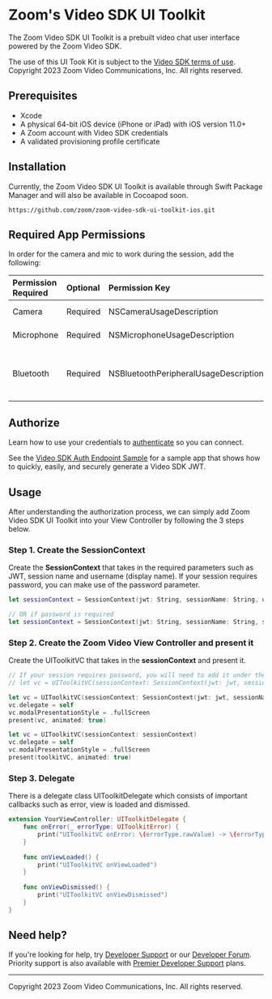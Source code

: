 # Zoom's Video SDK UI Toolkit

The Zoom Video SDK UI Toolkit is a prebuilt video chat user interface powered by the Zoom Video SDK.

The use of this UI Took Kit is subject to the [Video SDK terms of use](https://explore.zoom.us/en/video-sdk-terms/). Copyright 2023 Zoom Video Communications, Inc. All rights reserved.

## Prerequisites

- Xcode
- A physical 64-bit iOS device (iPhone or iPad) with iOS version 11.0+
- A Zoom account with Video SDK credentials
- A validated provisioning profile certificate

## Installation

Currently, the Zoom Video SDK UI Toolkit is available through Swift Package Manager and will also be available in Cocoapod soon.

```
https://github.com/zoom/zoom-video-sdk-ui-toolkit-ios.git
```

## Required App Permissions

In order for the camera and mic to work during the session, add the following:

| Permission Required | Optional | Permission Key | Description |
| :------------------ | :------- | :------------- | :---------- |
| Camera              | Required | NSCameraUsageDescription | Required for Video |
| Microphone          | Required | NSMicrophoneUsageDescription | Required for Audio |
| Bluetooth           | Required | NSBluetoothPeripheralUsageDescription | Required for Bluetooth audio devices |

## Authorize

Learn how to use your credentials to [authenticate](https://developers.zoom.us/docs/video-sdk/auth/#generate-a-video-sdk-jwt) so you can connect.

See the [Video SDK Auth Endpoint Sample](https://github.com/zoom/videosdk-sample-signature-node.js) for a sample app that shows how to quickly, easily, and securely generate a Video SDK JWT.

## Usage

After understanding the authorization process, we can simply add Zoom Video SDK UI Toolkit into your View Controller by following the 3 steps below.

### Step 1. Create the SessionContext

Create the **SessionContext** that takes in the required parameters such as JWT, session name and username (display name). If your session requires password, you can make use of the password parameter.

```Swift
let sessionContext = SessionContext(jwt: String, sessionName: String, username: String)

// OR if password is required
let sessionContext = SessionContext(jwt: String, sessionName: String, sessionPassword: String?, username: String)
```

### Step 2. Create the Zoom Video View Controller and present it

Create the UIToolkitVC that takes in the **sessionContext** and present it.

```Swift
// If your session requires password, you will need to add it under the sessionPassword parameter under SessionContext.
// let vc = UIToolkitVC(sessionContext: SessionContext(jwt: jwt, sessionName: sessionName, sessionPassword: password, username: username))

let vc = UIToolkitVC(sessionContext: SessionContext(jwt: jwt, sessionName: sessionName, username: username))
vc.delegate = self
vc.modalPresentationStyle = .fullScreen
present(vc, animated: true)

let vc = UIToolkitVC(sessionContext: sessionContext)
vc.delegate = self
vc.modalPresentationStyle = .fullScreen
present(toolkitVC, animated: true)

```

### Step 3. Delegate

There is a delegate class UIToolkitDelegate which consists of important callbacks such as error, view is loaded and dismissed.


```Swift
extension YourViewController: UIToolkitDelegate {
    func onError(_ errorType: UIToolkitError) {
        print("UIToolkitVC onError: \(errorType.rawValue) -> \(errorType.description)")
    }
    
    func onViewLoaded() {
        print("UIToolkitVC onViewLoaded")
    }
    
    func onViewDismissed() {
        print("UIToolkitVC onViewDismissed")
    }
}
```

## Need help?

If you're looking for help, try [Developer Support](https://devsupport.zoom.us/hc/en-us) or our [Developer Forum](https://devforum.zoom.us/). Priority support is also available with [Premier Developer Support](https://explore.zoom.us/docs/en-us/developer-support-plans.html) plans.

---

Copyright 2023 Zoom Video Communications, Inc. All rights reserved.
